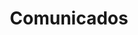 ---
title: Comunicados
layout: category
category: comunicados
description: Aqui você encontrará a lista de ações que estamos fazendo ou que estão fazendo que afeta a nós. 
---